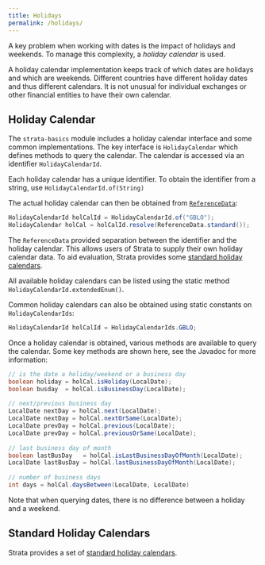 ```yaml
---
title: Holidays
permalink: /holidays/
---
```


A key problem when working with dates is the impact of holidays and weekends.
To manage this complexity, a *holiday calendar* is used.

A holiday calendar implementation keeps track of which dates are holidays and which are weekends.
Different countries have different holiday dates and thus different calendars.
It is not unusual for individual exchanges or other financial entities to have their own calendar.


## Holiday Calendar

The `strata-basics` module includes a holiday calendar interface and some common implementations.
The key interface is `HolidayCalendar` which defines methods to query the calendar.
The calendar is accessed via an identifier `HolidayCalendarId`.

Each holiday calendar has a unique identifier.
To obtain the identifier from a string, use `HolidayCalendarId.of(String)`

The actual holiday calendar can then be obtained from [`ReferenceData`]({{site.baseurl}}/reference_data):

```java
HolidayCalendarId holCalId = HolidayCalendarId.of("GBLO");
HolidayCalendar holCal = holCalId.resolve(ReferenceData.standard());
```

The `ReferenceData` provided separation between the identifier and the holiday calendar.
This allows users of Strata to supply their own holiday calendar data.
To aid evaluation, Strata provides some [standard holiday calendars]({{site.baseurl}}/holiday_data).

All available holiday calendars can be listed using the static method  `HolidayCalendarId.extendedEnum()`.

Common holiday calendars can also be obtained using static constants on `HolidayCalendarIds`:

```java
HolidayCalendarId holCalId = HolidayCalendarIds.GBLO;
```

Once a holiday calendar is obtained, various methods are available to query the calendar.
Some key methods are shown here, see the Javadoc for more information:

```java
// is the date a holiday/weekend or a business day
boolean holiday = holCal.isHoliday(LocalDate);
boolean busday  = holCal.isBusinessDay(LocalDate);
    
// next/previous business day
LocalDate nextDay = holCal.next(LocalDate);
LocalDate nextDay = holCal.nextOrSame(LocalDate);
LocalDate prevDay = holCal.previous(LocalDate);
LocalDate prevDay = holCal.previousOrSame(LocalDate);
    
// last business day of month
boolean lastBusDay   = holCal.isLastBusinessDayOfMonth(LocalDate);
LocalDate lastBusDay = holCal.lastBusinessDayOfMonth(LocalDate);
    
// number of business days
int days = holCal.daysBetween(LocalDate, LocalDate)
```

Note that when querying dates, there is no difference between a holiday and a weekend.


## Standard Holiday Calendars

Strata provides a set of [standard holiday calendars]({{site.baseurl}}/holiday_data).

